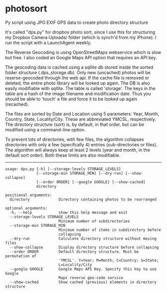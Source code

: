 # photosort
Py script using JPG EXIF GPS data to create photo directory structure

It's called "dps.py" for dropbox photo sort, since I use this for structuring my Dropbox Camera Uploads/ folder (which is synch'd from my iPhone). I run the script with a LaunchAgent weekly.

The Reverse Geocoding is using OpenStreetMaps webservice which is slow but free. I also coded an Google Maps API option that requires an API key.

The geocoding data is cached using a sqllite db stored inside the sorted folder structure (.dps_storage.db). Only new (uncached) photos will be reserse-geocoded through the web api. If the cache file is removed or deleted, the entire photo library will be looked up again. The DB is also easily modifiable with sqllite. The table is called 'storage'. The keys in the table are a hash of the image filename and modification date. Thus you should be able to 'touch' a file and force it to be looked up again (recached).

The files are sorted by Date and Location using 5 parameters: Year, Month, Country, State, Locality/City. These are abbreviated YMCSL, respectively. The directory structure (sort) is, by default, in that order, but can be modified using a command-line option.

To prevent lots of directories, with few files, the algorithm collapses directories with only a few (specifcally 4) entries (sub-directories or files). The algorithm will always keep at least 2 levels (year and month, in the default sort order). Both these limits are also modifiable.

***
```
usage: dps.py [-h] [--storage-levels STORAGE_LEVELS]
              [--storage-min STORAGE_MIN] [--dry-run] [--show-collapse]
              [--order ORDER] [--google GOOGLE] [--show-cached]
              directory

positional arguments:
  directory             Directory containing photos to be rearranged

optional arguments:
  -h, --help            show this help message and exit
  --storage-levels STORAGE_LEVELS
                        Minimum number of subdirectories
  --storage-min STORAGE_MIN
                        Minimum number of items in subdirectory before
                        collapsing
  --dry-run             Calculate directory structure without moving files
  --show-collapse       Display directory structure before collapsing
  --order ORDER         Default directory structure. Must be permutation of
                        'YMCSL'. Y=Year; M=Month; C=Country; S=State;
                        L=Locality/City
  --google GOOGLE       Google Maps API Key. Specify this key to use Google
                        Maps reverse geo-code service
  --show-cached         Show cached (previous) elements in directory structure
```





